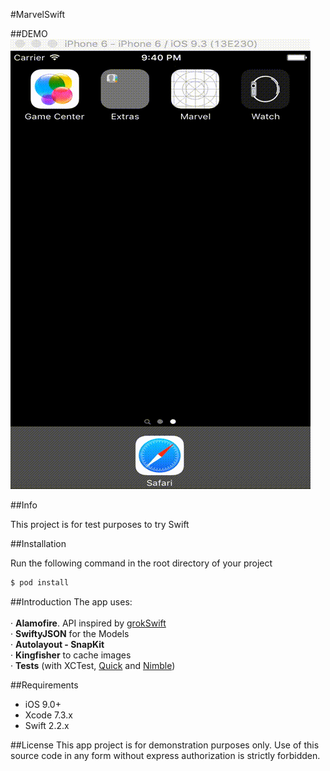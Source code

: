 #MarvelSwift


##DEMO
![DemoVideo](https://raw.githubusercontent.com/jimmyaat10/MarvelSwift/master/demo/demoVideo.gif)

##Info

This project is for test purposes to try Swift

##Installation

Run the following command in the root directory of your project

```bash
$ pod install
```

##Introduction
The app uses:<br><br>
 · **Alamofire**. API inspired by [grokSwift](https://github.com/cmoulton/grokSwiftREST_v1.1/)<br>
 · **SwiftyJSON** for the Models<br>
 · **Autolayout - SnapKit**<br>
 · **Kingfisher** to cache images<br>
 · **Tests** (with XCTest, [Quick](https://github.com/Quick/Quick) and [Nimble](https://github.com/Quick/Nimble))<br>

##Requirements
- iOS 9.0+
- Xcode 7.3.x
- Swift 2.2.x

##License
This app project is for demonstration purposes only. Use of this source code in any form without express authorization is strictly forbidden.